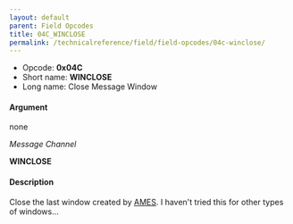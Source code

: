 ```yaml
---
layout: default
parent: Field Opcodes
title: 04C_WINCLOSE
permalink: /technicalreference/field/field-opcodes/04c-winclose/
---
```


-   Opcode: **0x04C**
-   Short name: **WINCLOSE**
-   Long name: Close Message Window

#### Argument

none

  
*Message Channel*

**WINCLOSE**

#### Description

Close the last window created by [AMES](065_AMES). I haven't tried this for other types of windows...
